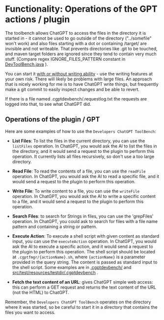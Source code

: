 # Functionality: Operations of the GPT actions / plugin

The toolbench allows ChatGPT to access the files in the directory it is started in -
it cannot be used to go outside of the directory ("../somefile" won't work) and also
files starting with a dot or containing /target/ are invisible and not writeable. That prevents directories like .git
to be touched, and maven target folders are ignored since they tend to contain very much stuff.
(Compare regex IGNORE_FILES_PATTERN constant in
[DevToolBench.java](https://github.com/stoerr/CoDeveloperGPTengine/blob/develop/src/main/java/net/stoerr/chatgpt/codevengine/DevToolBench.java)
).

You can start it [with or without writing ability](commandline.md) - use the writing features at your own risk.
There will likely be problems with large files. An approach that is nicely working for me is to have ChatGPT write
things, but frequently make a git commit to easily inspect changes and be able to revert.

If there is a file named .cgptdevbench/.requestlog.txt the requests are logged into that, to see what ChatGPT did.

## Operations of the plugin / GPT

Here are some examples of how to use the `Developers ChatGPT ToolBench`:

- **List Files**: To list the files in the current directory, you can use the `listFiles` operation. In ChatGPT, you
  would ask the AI to list the files in the directory, and it would send a request to the plugin to perform this
  operation. It currently lists all files recursively, so don't use a too large directory.

- **Read File**: To read the contents of a file, you can use the `readFile` operation. In ChatGPT, you would ask the AI
  to read a specific file, and it would send a request to the plugin to perform this operation.

- **Write File**: To write content to a file, you can use the `writeFile` operation. In ChatGPT, you would ask the AI to
  write a specific content to a file, and it would send a request to the plugin to perform this operation.

- **Search Files**: to search for Strings in files, you can use the 'grepFiles' operation. In ChatGPT, you could ask
  to search for files with a file name pattern and containing a string or pattern.

- **Execute Action**: To execute a shell script with given content as standard input, you can use the `executeAction`
  operation. In ChatGPT, you would ask the AI to execute a specific action, and it would send a request to the plugin to
  perform this operation. The shell script should be located at `.cgptfmgr/{actionName}.sh`, where `{actionName}` is a
  parameter provided in the query string. The content is passed as standard input to the shell script. Some examples
  are in [.cgptdevbench/](.cgptdevbench/) and
  [src/test/resources/testdir/.cgptdevbench](src/test/resources/testdir/.cgptdevbench) .

- **Fetch the text content of an URL**: gives ChatGPT simple web access: this can perform a GET request and returns
  the text content of the URL (not the HTML) to ChatGPT.

Remember, the `Developers ChatGPT ToolBench` operates on the directory where it was started,
so be careful to start it in a directory that contains the files you want to access.
